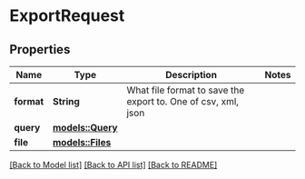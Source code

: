 # ExportRequest

## Properties

Name | Type | Description | Notes
------------ | ------------- | ------------- | -------------
**format** | **String** | What file format to save the export to. One of csv, xml, json | 
**query** | [**models::Query**](Query.md) |  | 
**file** | [**models::Files**](Files.md) |  | 

[[Back to Model list]](../README.md#documentation-for-models) [[Back to API list]](../README.md#documentation-for-api-endpoints) [[Back to README]](../README.md)


